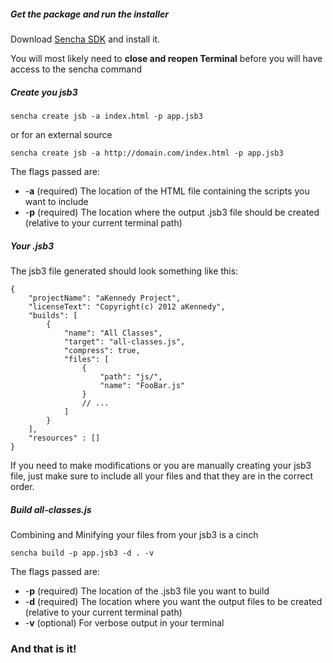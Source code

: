 ##### Get the package and run the installer

Download [Sencha SDK](http://www.sencha.com/products/sdk-tools/) and install it.

You will most likely need to **close and reopen Terminal** before you will have access to the sencha command

##### Create you jsb3

    sencha create jsb -a index.html -p app.jsb3

or for an external source

    sencha create jsb -a http://domain.com/index.html -p app.jsb3

The flags passed are:

  * -**a** (required) The location of the HTML file containing the scripts you want to include
  * -**p** (required) The location where the output .jsb3 file should be created (relative to your current terminal path)

##### Your .jsb3

The jsb3 file generated should look something like this:

    {
        "projectName": "aKennedy Project",
        "licenseText": "Copyright(c) 2012 aKennedy",
        "builds": [
            {
                "name": "All Classes",
                "target": "all-classes.js",
                "compress": true,
                "files": [
                    {
                        "path": "js/",
                        "name": "FooBar.js"
                    }
                    // ...
                ]
            }
        ],
        "resources" : []
    }

If you need to make modifications or you are manually creating your jsb3 file, just make sure to include all your files and that they are in the correct order.

##### Build all-classes.js

Combining and Minifying your files from your jsb3 is a cinch

    sencha build -p app.jsb3 -d . -v

The flags passed are:

  * -**p** (required) The location of the .jsb3 file you want to build
  * -**d** (required) The location where you want the output files to be created (relative to your current terminal path)
  * -**v** (optional) For verbose output in your terminal

### And that is it!